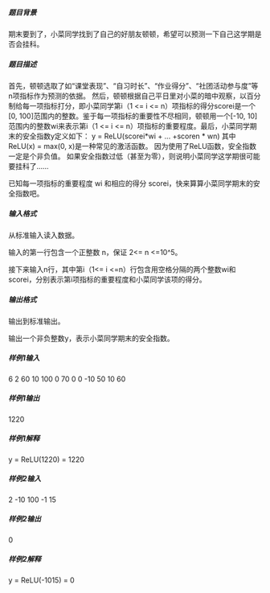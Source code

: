 ##### 题目背景
期末要到了，小菜同学找到了自己的好朋友顿顿，希望可以预测一下自己这学期是否会挂科。

##### 题目描述
首先，顿顿选取了如“课堂表现”、“自习时长”、“作业得分”、“社团活动参与度”等n项指标作为预测的依据。
然后，顿顿根据自己平日里对小菜的暗中观察，以百分制给每一项指标打分，即小菜同学第i（1 <= i <= n）项指标的得分scorei是一个[0, 100]范围内的整数。鉴于每一项指标的重要性不尽相同，顿顿用一个[-10, 10]范围内的整数wi来表示第i（1 <= i <= n）项指标的重要程度。最后，小菜同学期末的安全指数y定义如下：
y = ReLU(scorei*wi + ... +scoren * wn)
其中ReLU(x) = max(0, x)是一种常见的激活函数。
因为使用了ReLU函数，安全指数一定是个非负值。
如果安全指数过低（甚至为零），则说明小菜同学这学期很可能要挂科了……

已知每一项指标的重要程度 wi 和相应的得分 scorei，快来算算小菜同学期末的安全指数吧。

##### 输入格式
从标准输入读入数据。

输入的第一行包含一个正整数 n，保证 2<= n <=10^5。

接下来输入n行，其中第i（1<= i <=n）行包含用空格分隔的两个整数wi和scorei，分别表示第i项指标的重要程度和小菜同学该项的得分。

##### 输出格式
输出到标准输出。

输出一个非负整数y，表示小菜同学期末的安全指数。

##### 样例1输入
6
2 60
10 100
0 70
0 0
-10 50
10 60
##### 样例1输出
1220
##### 样例1解释
y = ReLU(1220) = 1220
##### 样例2输入
2
-10 100
-1 15
##### 样例2输出
0
##### 样例2解释
y = ReLU(-1015) = 0